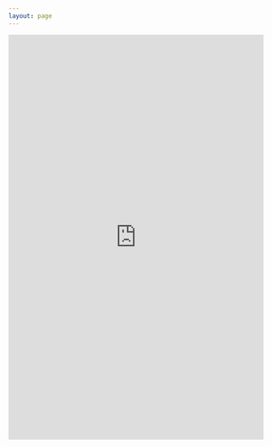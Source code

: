 ```yaml
---
layout: page
---
```


<iframe src="https://calendar.google.com/calendar/embed?showTitle=0&amp;showPrint=0&amp;showTabs=0&amp;showCalendars=0&amp;mode=WEEK&amp;wkst=1&amp;src=mizzao%40gmail.com&amp;src=dhnks8o5prd9511j353da157ro%40group.calendar.google.com&amp;src=mao%40ctrl-labs.com" style="border-width:0" width="100%" height="800" frameborder="0" scrolling="no"></iframe>
